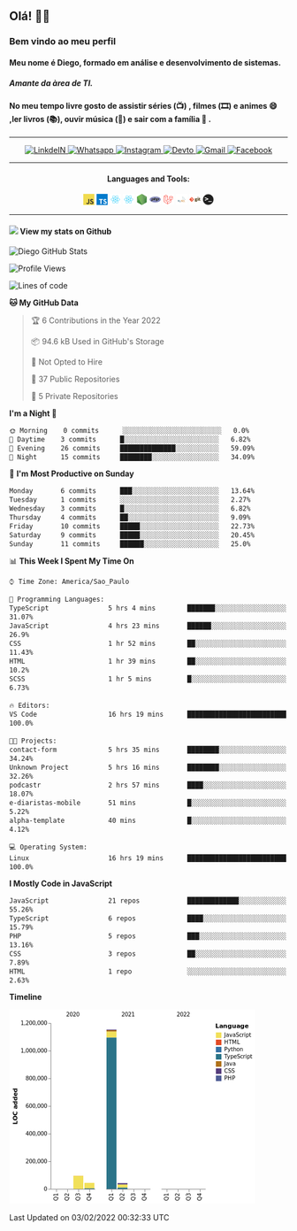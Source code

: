 ## Olá! 👋😁

### Bem vindo ao meu perfil

#### Meu nome é Diego, formado em análise e desenvolvimento de sistemas.

##### Amante da àrea de TI.

#### No meu tempo livre gosto de assistir séries (📺) , filmes (🎞️) e animes 😄 ,ler livros (📚), ouvir música (🎵) e sair com a família 👯 .

---

<div align="center">
<a target="_blank" href="https://www.linkedin.com/in/diego-sousa-dev/">
  <img  alt="LinkdeIN" width="22px" src="https://cdn.jsdelivr.net/npm/simple-icons@v3/icons/linkedin.svg" />
</a>
<a target="_blank" href="https://api.whatsapp.com/send?phone=5599984271185">
  <img  alt="Whatsapp" width="22px" src="https://cdn.jsdelivr.net/npm/simple-icons@v3/icons/whatsapp.svg" />
</a>
<a target="_blank" href="https://www.instagram.com/diegoss.dev/">
  <img  alt="Instagram" width="22px" src="https://cdn.jsdelivr.net/npm/simple-icons@v3/icons/instagram.svg" />
</a>
<a target="_blank" href="https://dev.to/diegosousasilva">
  <img  alt="Devto" width="22px" src="https://cdn.jsdelivr.net/npm/simple-icons@v3/icons/dev-dot-to.svg" />
</a>
<a target="_blank" href="mailto:sousa.diego.dev@gmail.com">
  <img  alt="Gmail" width="22px" src="https://cdn.jsdelivr.net/npm/simple-icons@v3/icons/gmail.svg" />
</a>
<a target="_blank" href="https://www.facebook.com/diegosousa.dasilva.1">
  <img  alt="Facebook" width="22px" src="https://cdn.jsdelivr.net/npm/simple-icons@v3/icons/facebook.svg" />
</a>
</div>

---

<div align="center">

#### Languages and Tools:

<code><img height="20" src="https://raw.githubusercontent.com/github/explore/80688e429a7d4ef2fca1e82350fe8e3517d3494d/topics/javascript/javascript.png"></code>
<code><img height="20" src="https://raw.githubusercontent.com/github/explore/80688e429a7d4ef2fca1e82350fe8e3517d3494d/topics/typescript/typescript.png"></code>
<code><img height="20" src="https://raw.githubusercontent.com/github/explore/80688e429a7d4ef2fca1e82350fe8e3517d3494d/topics/react-native/react-native.png"></code>
<code><img height="20" src="https://raw.githubusercontent.com/github/explore/80688e429a7d4ef2fca1e82350fe8e3517d3494d/topics/react/react.png"></code>
<code><img height="20" src="https://raw.githubusercontent.com/github/explore/80688e429a7d4ef2fca1e82350fe8e3517d3494d/topics/nodejs/nodejs.png"></code>
<code><img height="20" src="https://raw.githubusercontent.com/github/explore/80688e429a7d4ef2fca1e82350fe8e3517d3494d/topics/php/php.png"></code>
<code><img height="20" src="https://raw.githubusercontent.com/github/explore/80688e429a7d4ef2fca1e82350fe8e3517d3494d/topics/laravel/laravel.png"></code>
<code><img height="20" src="https://raw.githubusercontent.com/github/explore/80688e429a7d4ef2fca1e82350fe8e3517d3494d/topics/mysql/mysql.png"></code>
<code><img height="20" src="https://raw.githubusercontent.com/github/explore/80688e429a7d4ef2fca1e82350fe8e3517d3494d/topics/git/git.png"></code>
<code><img height="20" src="https://raw.githubusercontent.com/github/explore/80688e429a7d4ef2fca1e82350fe8e3517d3494d/topics/terminal/terminal.png"></code>

</div>

---

#### <img src="https://media.giphy.com/media/VgCDAzcKvsR6OM0uWg/giphy.gif" width="50"> View my stats on Github

![Diego GitHub Stats](https://github-readme-stats.vercel.app/api?username=DiegoSousaSilva&show_icons=true)

<!--START_SECTION:waka-->
![Profile Views](http://img.shields.io/badge/Profile%20Views-16-blue)

![Lines of code](https://img.shields.io/badge/From%20Hello%20World%20I%27ve%20Written-1%20Million%20lines%20of%20code-blue)

**🐱 My GitHub Data** 

> 🏆 6 Contributions in the Year 2022
 > 
> 📦 94.6 kB Used in GitHub's Storage 
 > 
> 🚫 Not Opted to Hire
 > 
> 📜 37 Public Repositories 
 > 
> 🔑 5 Private Repositories  
 > 
**I'm a Night 🦉** 

```text
🌞 Morning    0 commits      ░░░░░░░░░░░░░░░░░░░░░░░░░   0.0% 
🌆 Daytime    3 commits      █░░░░░░░░░░░░░░░░░░░░░░░░   6.82% 
🌃 Evening    26 commits     ██████████████░░░░░░░░░░░   59.09% 
🌙 Night      15 commits     ████████░░░░░░░░░░░░░░░░░   34.09%

```
📅 **I'm Most Productive on Sunday** 

```text
Monday       6 commits      ███░░░░░░░░░░░░░░░░░░░░░░   13.64% 
Tuesday      1 commits      ░░░░░░░░░░░░░░░░░░░░░░░░░   2.27% 
Wednesday    3 commits      █░░░░░░░░░░░░░░░░░░░░░░░░   6.82% 
Thursday     4 commits      ██░░░░░░░░░░░░░░░░░░░░░░░   9.09% 
Friday       10 commits     █████░░░░░░░░░░░░░░░░░░░░   22.73% 
Saturday     9 commits      █████░░░░░░░░░░░░░░░░░░░░   20.45% 
Sunday       11 commits     ██████░░░░░░░░░░░░░░░░░░░   25.0%

```


📊 **This Week I Spent My Time On** 

```text
⌚︎ Time Zone: America/Sao_Paulo

💬 Programming Languages: 
TypeScript               5 hrs 4 mins        ███████░░░░░░░░░░░░░░░░░░   31.07% 
JavaScript               4 hrs 23 mins       ██████░░░░░░░░░░░░░░░░░░░   26.9% 
CSS                      1 hr 52 mins        ██░░░░░░░░░░░░░░░░░░░░░░░   11.43% 
HTML                     1 hr 39 mins        ██░░░░░░░░░░░░░░░░░░░░░░░   10.2% 
SCSS                     1 hr 5 mins         █░░░░░░░░░░░░░░░░░░░░░░░░   6.73%

🔥 Editors: 
VS Code                  16 hrs 19 mins      █████████████████████████   100.0%

🐱‍💻 Projects: 
contact-form             5 hrs 35 mins       ████████░░░░░░░░░░░░░░░░░   34.24% 
Unknown Project          5 hrs 16 mins       ████████░░░░░░░░░░░░░░░░░   32.26% 
podcastr                 2 hrs 57 mins       ████░░░░░░░░░░░░░░░░░░░░░   18.07% 
e-diaristas-mobile       51 mins             █░░░░░░░░░░░░░░░░░░░░░░░░   5.22% 
alpha-template           40 mins             █░░░░░░░░░░░░░░░░░░░░░░░░   4.12%

💻 Operating System: 
Linux                    16 hrs 19 mins      █████████████████████████   100.0%

```

**I Mostly Code in JavaScript** 

```text
JavaScript               21 repos            █████████████░░░░░░░░░░░░   55.26% 
TypeScript               6 repos             ████░░░░░░░░░░░░░░░░░░░░░   15.79% 
PHP                      5 repos             ███░░░░░░░░░░░░░░░░░░░░░░   13.16% 
CSS                      3 repos             ██░░░░░░░░░░░░░░░░░░░░░░░   7.89% 
HTML                     1 repo              ░░░░░░░░░░░░░░░░░░░░░░░░░   2.63%

```


**Timeline**

![Chart not found](https://raw.githubusercontent.com/DiegoSousaSilva/DiegoSousaSilva/master/charts/bar_graph.png) 


 Last Updated on 03/02/2022 00:32:33 UTC
<!--END_SECTION:waka-->
